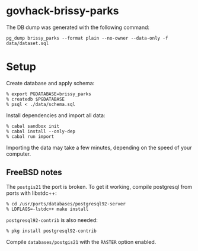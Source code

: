 govhack-brissy-parks
====================

The DB dump was generated with the following command:

    pg_dump brissy_parks --format plain --no-owner --data-only -f data/dataset.sql  


Setup
=====

Create database and apply schema:

    % export PGDATABASE=brissy_parks
    % createdb $PGDATABASE
    % psql < ./data/schema.sql

Install dependencies and import all data:

    % cabal sandbox init
    % cabal install --only-dep
    % cabal run import

  Importing the data may take a few minutes, depending on
  the speed of your computer.


FreeBSD notes
-------------

The `postgis21` the port is broken.  To get it working,
compile postgresql from ports with libstdc++:

    % cd /usr/ports/databases/postgresql92-server
    % LDFLAGS=-lstdc++ make install

`postgresql92-contrib` is also needed:

    % pkg install postgresql92-contrib

Compile `databases/postgis21` with the `RASTER` option enabled.
